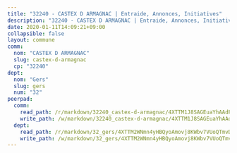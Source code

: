```yaml
---
title: "32240 - CASTEX D ARMAGNAC | Entraide, Annonces, Initiatives"
description: "32240 - CASTEX D ARMAGNAC | Entraide, Annonces, Initiatives"
date: 2020-01-11T14:09:21+09:00
collapsible: false
layout: commune
comm:
  nom: "CASTEX D ARMAGNAC"
  slug: castex-d-armagnac
  cp: "32240"
dept:
  nom: "Gers"
  slug: gers
  num: "32"
peerpad:
  comm:
    read_path: /r/markdown/32240_castex-d-armagnac/4XTTM1J8SAGEuaYhAAdP8yQpe6kUrhFUsLiT6zkkvSTEi3QKd
    write_path: /w/markdown/32240_castex-d-armagnac/4XTTM1J8SAGEuaYhAAdP8yQpe6kUrhFUsLiT6zkkvSTEi3QKd-K3TgTzy8wJG9quAcqzBdGUaU6GEoDBdoakuPovTuhadxhgf5pPSJo2yoeh5pFyDRt8cF3MWND77BJwCmnTFFe9Jf1MH4N183n5uogXATaBBiGrRfEKSACR6pdoYhip73m6mcgZXZ
  dept:
    read_path: /r/markdown/32_gers/4XTTM2WNmn4yHBQyoAmovj8KWbv7VUoQTmvDpdT3o124AgWEe
    write_path: /w/markdown/32_gers/4XTTM2WNmn4yHBQyoAmovj8KWbv7VUoQTmvDpdT3o124AgWEe-K3TgUpYJfQLfW5uoLbdwErZNx29AEkCAso1EvCZzqaD3z7aQWWvGchjPJifpsj2b2MrnxAXUWCQXyv6K9rEMDPiEmuqTRE8ziuYLh1MUbtQUwwoYxV2abqSdJr66fFRHJZtY62y8
---
```



